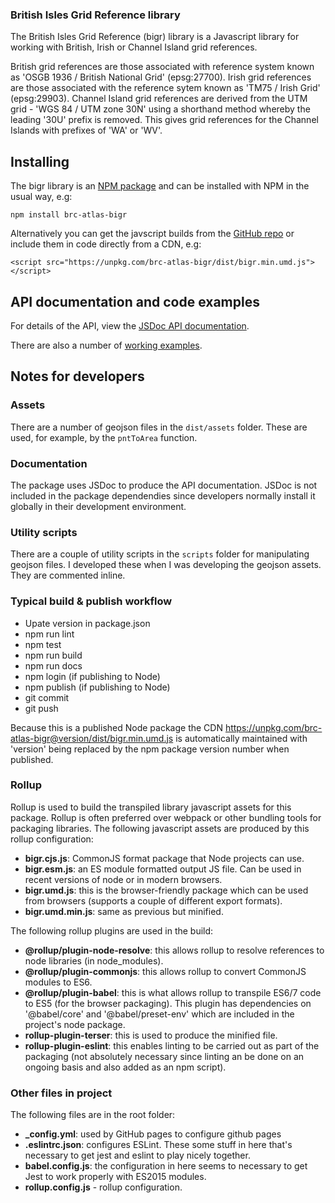 ### British Isles Grid Reference library
The British Isles Grid Reference (bigr) library is a Javascript library for
working with British, Irish or Channel Island grid references. 

British grid references are those associated with reference system
known as 'OSGB 1936 / British National Grid' (epsg:27700). Irish grid references are
those associated with the reference sytem known as 'TM75 / Irish Grid' (epsg:29903).
Channel Island grid references are derived from the UTM grid - 'WGS 84 / UTM zone 30N'
using a shorthand method whereby the leading '30U' prefix is removed. This gives
grid references for the Channel Islands with prefixes of 'WA' or 'WV'.

## Installing
The bigr library is an [NPM package](https://www.npmjs.com/package/brc-atlas-bigr) and
can be installed with NPM in the usual way, e.g:
```
npm install brc-atlas-bigr
```
Alternatively you can get the javscript builds from 
the [GitHub repo](https://github.com/BiologicalRecordsCentre/brc-atlas-bigr/tree/master/dist)
or include them in code directly from a CDN, e.g:
```
<script src="https://unpkg.com/brc-atlas-bigr/dist/bigr.min.umd.js"></script>
```

## API documentation and code examples
For details of the API, view the [JSDoc API documentation](https://biologicalrecordscentre.github.io/brc-atlas-bigr/api/).

There are also a number of [working examples](https://biologicalrecordscentre.github.io/brc-atlas-bigr/).

## Notes for developers
### Assets
There are a number of geojson files in the `dist/assets` folder. These are used, for example, by the `pntToArea` function.
### Documentation
The package uses JSDoc to produce the API documentation. JSDoc is not included in the package dependendies since developers normally install it globally in their development environment.
### Utility scripts
There are a couple of utility scripts in the `scripts` folder for manipulating geojson files. I developed these when I was developing the geojson assets. They are commented inline.
### Typical build & publish workflow
- Upate version in package.json
- npm run lint
- npm test
- npm run build
- npm run docs
- npm login (if publishing to Node)
- npm publish (if publishing to Node)
- git commit
- git push

Because this is a published Node package the CDN https://unpkg.com/brc-atlas-bigr@version/dist/bigr.min.umd.js is automatically maintained with 'version' being replaced by the npm package version number when published.
### Rollup
Rollup is used to build the transpiled library javascript assets for this package. Rollup is often preferred over webpack or other bundling tools for packaging libraries. The following javascript assets are produced by this rollup configuration:

- **bigr.cjs.js**: CommonJS format package that Node projects can use. 
- **bigr.esm.js**: an ES module formatted output JS file. Can be used in recent versions of node or in modern browsers. 
- **bigr.umd.js**: this is the browser-friendly package which can be used from browsers (supports a couple of different export formats). 
- **bigr.umd.min.js**: same as previous but minified.

The following rollup plugins are used in the build:

- **@rollup/plugin-node-resolve**: this allows rollup to resolve references to node libraries (in node_modules).
- **@rollup/plugin-commonjs**: this allows rollup to convert CommonJS modules to ES6.
- **@rollup/plugin-babel**: this is what allows rollup to transpile ES6/7 code to ES5 (for the browser packaging). This plugin has dependencies on '@babel/core' and '@babel/preset-env' which are included in the project's node package.
- **rollup-plugin-terser**: this is used to produce the minified file.
- **rollup-plugin-eslint**: this enables linting to be carried out as part of the packaging (not absolutely necessary since linting an be done on an ongoing basis and also added as an npm script).

### Other files in project
The following files are in the root folder: 

- **_config.yml**: used by GitHub pages to configure github pages 
- **.eslintrc.json**: configures ESLint. These some stuff in here that's necessary to get jest and eslint to play nicely together. 
- **babel.config.js**: the configuration in here seems to necessary to get Jest to work properly with ES2015 modules. 
- **rollup.config.js** - rollup configuration. 


